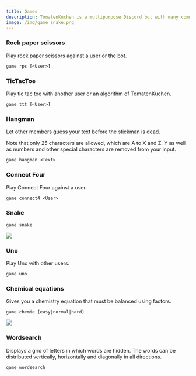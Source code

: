 ```yaml
---
title: Games
description: TomatenKuchen is a multipurpose Discord bot with many common and innovative features for your server. The bot has many games available to play, e.g. snake, Uno! and Connect Four.
image: /img/game_snake.png
---
```


### Rock paper scissors

Play rock paper scissors against a user or the bot.

`game rps [<User>]`

### TicTacToe

Play tic tac toe with another user or an algorithm of TomatenKuchen.

`game ttt [<User>]`

### Hangman

Let other members guess your text before the stickman is dead.

Note that only 25 characters are allowed, which are A to X and Z. Y as well as numbers and other special characters are removed from your input.

`game hangman <Text>`

### Connect Four

Play Connect Four against a user.

`game connect4 <User>`

### Snake

`game snake`

![](/img/game_snake.png)

### Uno

Play Uno with other users.

`game uno`

### Chemical equations

Gives you a chemistry equation that must be balanced using factors.

`game chemie [easy|normal|hard]`

![](/img/game_chemie.png)

### Wordsearch

Displays a grid of letters in which words are hidden. The words can be distributed vertically, horizontally and diagonally in all directions.

`game wordsearch`
